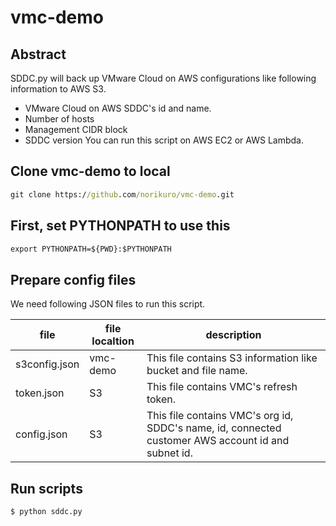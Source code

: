 # vmc-demo

## Abstract
SDDC.py will back up VMware Cloud on AWS configurations like following information to AWS S3.
* VMware Cloud on AWS SDDC's id and name.
* Number of hosts
* Management CIDR block
* SDDC version
You can run this script on AWS EC2 or AWS Lambda.


## Clone vmc-demo to local

```cmd
git clone https://github.com/norikuro/vmc-demo.git
```

## First, set PYTHONPATH to use this  
```cmd
export PYTHONPATH=${PWD}:$PYTHONPATH
```

## Prepare config files
We need following JSON files to run this script.  

| file          | file localtion | description |
|---|---|---|
| s3config.json | vmc-demo | This file contains S3 information like bucket and file name. |
| token.json | S3 | This file contains VMC's refresh token. |
| config.json | S3 | This file contains VMC's org id, SDDC's name, id, connected customer AWS account id and subnet id. |



## Run scripts

```cmd
$ python sddc.py
```
